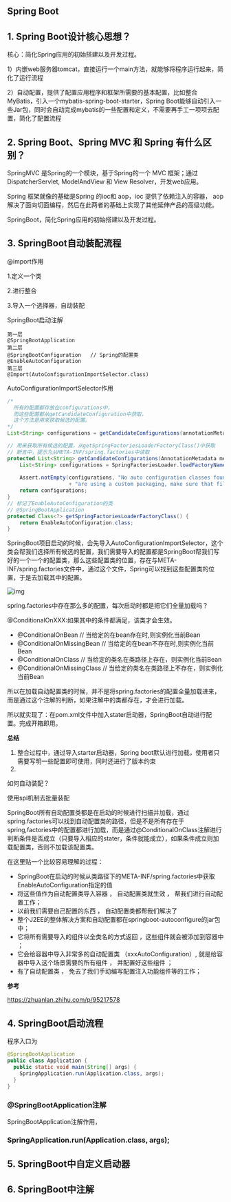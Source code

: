 ## Spring Boot

## 1.  Spring Boot设计核心思想？

核心：简化Spring应用的初始搭建以及开发过程。

1）内嵌web服务器tomcat，直接运行一个main方法，就能够将程序运行起来，简化了运行流程

2）自动配置，提供了配置应用程序和框架所需要的基本配置，比如整合MyBatis，引入一个mybatis-spring-boot-starter，Spring Boot能够自动引入一些Jar包，同时会自动完成mybatis的一些配置和定义，不需要再手工一项项去配置，简化了配置流程





## 2. Spring Boot、Spring MVC 和 Spring 有什么区别？

SpringMVC 是Spring的一个模块，基于Spring的一个 MVC 框架；通过DispatcherServlet, ModelAndView 和 View Resolver，开发web应用。

Spring 框架就像的基础是Spring 的ioc和 aop，ioc 提供了依赖注入的容器， aop解决了面向切面编程，然后在此两者的基础上实现了其他延伸产品的高级功能。

SpringBoot，简化Spring应用的初始搭建以及开发过程。







## 3. SpringBoot自动装配流程

@import作用

1.定义一个类

2.进行整合

3.导入一个选择器，自动装配



SpringBoot启动注解

```
第一层
@SpringBootApplication
第二层
@SpringBootConfiguration   // Spring的配置类
@EnableAutoConfiguration
第三层
@Import(AutoConfigurationImportSelector.class)
```

AutoConfigurationImportSelector作用

```java
/*
  所有的配置都存放在configurations中，
  而这些配置都从getCandidateConfiguration中获取，
  这个方法是用来获取候选的配置。
*/
List<String> configurations = getCandidateConfigurations(annotationMetadata, attributes)

// 用来获取所有候选的配置，从getSpringFactoriesLoaderFactoryClass()中获取
// 断言中，提示为从META-INF/spring.factories中读取
protected List<String> getCandidateConfigurations(AnnotationMetadata metadata, AnnotationAttributes attributes) {
    List<String> configurations = SpringFactoriesLoader.loadFactoryNames(getSpringFactoriesLoaderFactoryClass(),
                                                                         getBeanClassLoader());
    Assert.notEmpty(configurations, "No auto configuration classes found in META-INF/spring.factories. If you "
                    + "are using a custom packaging, make sure that file is correct.");
    return configurations;
}
// 标记了EnableAutoConfiguration的类
// @SpringBootApplication
protected Class<?> getSpringFactoriesLoaderFactoryClass() {
	return EnableAutoConfiguration.class;
}
```

SpringBoot项目启动的时候，会先导入AutoConfigurationImportSelector，这个类会帮我们选择所有候选的配置，我们需要导入的配置都是SpringBoot帮我们写好的一个一个的配置类，那么这些配置类的位置，存在与META-INF/spring.factories文件中，通过这个文件，Spring可以找到这些配置类的位置，于是去加载其中的配置。

![img](https://pic3.zhimg.com/80/v2-ec490d9baecef2b0ff77af59598c8c12_720w.jpg)

spring.factories中存在那么多的配置，每次启动时都是把它们全量加载吗？

@ConditionalOnXXX:如果其中的条件都满足，该类才会生效。

- @ConditionalOnBean // 当给定的在bean存在时,则实例化当前Bean
- @ConditionalOnMissingBean // 当给定的在bean不存在时,则实例化当前Bean
- @ConditionalOnClass // 当给定的类名在类路径上存在，则实例化当前Bean
- @ConditionalOnMissingClass // 当给定的类名在类路径上不存在，则实例化当前Bean

所以在加载自动配置类的时候，并不是将spring.factories的配置全量加载进来，而是通过这个注解的判断，如果注解中的类都存在，才会进行加载。

所以就实现了：在pom.xml文件中加入stater启动器，SpringBoot自动进行配置。完成开箱即用。

**总结**

1. 整合过程中，通过导入starter启动器，Spring boot默认进行加载，使用者只需要写明一些配置即可使用，同时还进行了版本约束
2. 

如何自动装配？

使用spi机制去批量装配



SpringBoot所有自动配置类都是在启动的时候进行扫描并加载，通过spring.factories可以找到自动配置类的路径，但是不是所有存在于spring,factories中的配置都进行加载，而是通过@ConditionalOnClass注解进行判断条件是否成立（只要导入相应的stater，条件就能成立），如果条件成立则加载配置类，否则不加载该配置类。

在这里贴一个比较容易理解的过程：

- SpringBoot在启动的时候从类路径下的META-INF/spring.factories中获取EnableAutoConfiguration指定的值
- 将这些值作为自动配置类导入容器 ， 自动配置类就生效 ， 帮我们进行自动配置工作；
- 以前我们需要自己配置的东西 ， 自动配置类都帮我们解决了
- 整个J2EE的整体解决方案和自动配置都在springboot-autoconfigure的jar包中；
- 它将所有需要导入的组件以全类名的方式返回 ，这些组件就会被添加到容器中 ；
- 它会给容器中导入非常多的自动配置类 （xxxAutoConfiguration）, 就是给容器中导入这个场景需要的所有组件 ， 并配置好这些组件 ；
- 有了自动配置类 ， 免去了我们手动编写配置注入功能组件等的工作；

**参考**

https://zhuanlan.zhihu.com/p/95217578



## 4. SpringBoot启动流程

程序入口为

```java
@SpringBootApplication
public class Application {
  public static void main(String[] args) {
    SpringApplication.run(Application.class, args);
  }
}
```

### @SpringBootApplication注解

SpringBootApplication注解作用，



### SpringApplication.run(Application.class, args);







## 5. SpringBoot中自定义启动器



## 6. SpringBoot中注解











